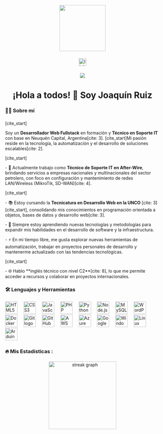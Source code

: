 <div align="center">
  <img height="150" src="https://media.giphy.com/media/M9gbBd9nbDrOTu1Mqx/giphy.gif" />
</div>

###

<div align="center">
  <a href="https://linkedin.com/in/joaquin-ruiz-209145342" target="_blank">
    <img src="https://img.shields.io/static/v1?message=LinkedIn&logo=linkedin&label=&color=0077B5&logoColor=white&labelColor=&style=for-the-badge" height="25" alt="linkedin logo" />
  </a>
  </div>

###

<div align="center">
  <img src="https://visitor-badge.laobi.icu/badge?page_id=JRproyects.JRproyects&" />
</div>

###

<h1 align="center">¡Hola a todos! 👋 Soy Joaquín Ruiz</h1>

###

<h3 align="left">👩‍💻  Sobre mí</h3>

###

[cite_start]<p align="left">Soy un **Desarrollador Web Fullstack** en formación y **Técnico en Soporte IT** con base en Neuquén Capital, Argentina[cite: 3]. [cite_start]Mi pasión reside en la tecnología, la automatización y el desarrollo de soluciones escalables[cite: 2].</p>
[cite_start]<p align="left">- 🔭 Actualmente trabajo como **Técnico de Soporte IT en After-Wire**, brindando servicios a empresas nacionales y multinacionales del sector petrolero, con foco en configuración y mantenimiento de redes LAN/Wireless (MikroTik, SD-WAN)[cite: 4].</p>
[cite_start]<p align="left">- 📚 Estoy cursando la **Tecnicatura en Desarrollo Web en la UNCO** [cite: 3][cite_start], consolidando mis conocimientos en programación orientada a objetos, bases de datos y desarrollo web[cite: 3].</p>
<p align="left">- 🌱 Siempre estoy aprendiendo nuevas tecnologías y metodologías para expandir mis habilidades en el desarrollo de software y la infraestructura.</p>
<p align="left">- ⚡ En mi tiempo libre, me gusta explorar nuevas herramientas de automatización, trabajar en proyectos personales de desarrollo y mantenerme actualizado con las tendencias tecnológicas.</p>
[cite_start]<p align="left">- 🌐 Hablo **inglés técnico con nivel C2**[cite: 8], lo que me permite acceder a recursos y colaborar en proyectos internacionales.</p>

###

<h3 align="left">🛠 Lenguajes y Herramientas</h3>

###

<div align="left">
  <img src="https://cdn.jsdelivr.net/gh/devicons/devicon/icons/html5/html5-original.svg" height="40" alt="HTML5 logo" />
  <img width="12" />
  <img src="https://cdn.jsdelivr.net/gh/devicons/devicon/icons/css3/css3-original.svg" height="40" alt="CSS3 logo" />
  <img width="12" />
  <img src="https://cdn.jsdelivr.net/gh/devicons/devicon/icons/javascript/javascript-original.svg" height="40" alt="JavaScript logo" />
  <img width="12" />
  <img src="https://cdn.jsdelivr.net/gh/devicons/devicon/icons/php/php-original.svg" height="40" alt="PHP logo" />
  <img width="12" />
  <img src="https://cdn.jsdelivr.net/gh/devicons/devicon/icons/python/python-original.svg" height="40" alt="Python logo" />
  <img width="12" />
  <img src="https://cdn.jsdelivr.net/gh/devicons/devicon/icons/nodejs/nodejs-original.svg" height="40" alt="Node.js logo" />
  <img width="12" />

  <img src="https://cdn.jsdelivr.net/gh/devicons/devicon/icons/mysql/mysql-original-wordmark.svg" height="40" alt="MySQL logo" />
  <img width="12" />

  <img src="https://cdn.jsdelivr.net/gh/devicons/devicon/icons/wordpress/wordpress-plain.svg" height="40" alt="WordPress logo" />
  <img width="12" />

  <img src="https://cdn.jsdelivr.net/gh/devicons/devicon/icons/docker/docker-plain-wordmark.svg" height="40" alt="Docker logo" />
  <img width="12" />
  <img src="https://cdn.jsdelivr.net/gh/devicons/devicon/icons/git/git-original.svg" height="40" alt="Git logo" />
  <img width="12" />
  <img src="https://cdn.jsdelivr.net/gh/devicons/devicon/icons/githubactions/githubactions-original.svg" height="40" alt="GitHub Actions logo" />
  <img width="12" />

  <img src="https://cdn.jsdelivr.net/gh/devicons/devicon/icons/amazonwebservices/amazonwebservices-plain-wordmark.svg" height="40" alt="AWS logo" />
  <img width="12" />
  <img src="https://cdn.jsdelivr.net/gh/devicons/devicon/icons/azure/azure-plain-wordmark.svg" height="40" alt="Azure logo" />
  <img width="12" />
  <img src="https://cdn.jsdelivr.net/gh/devicons/devicon/icons/googlecloud/googlecloud-plain-wordmark.svg" height="40" alt="Google Cloud logo" />
  <img width="12" />

  <img src="https://cdn.jsdelivr.net/gh/devicons/devicon/icons/windows8/windows8-original.svg" height="40" alt="Windows logo" />
  <img width="12" />
  <img src="https://cdn.jsdelivr.net/gh/devicons/devicon/icons/linux/linux-original.svg" height="40" alt="Linux logo" />
  <img width="12" />

  <img src="https://cdn.jsdelivr.net/gh/devicons/devicon/icons/arduino/arduino-plain-wordmark.svg" height="40" alt="Arduino logo" />
  <img width="12" />
</div>

###

<h3 align="left">🔥 Mis Estadísticas :</h3>

###

<div align="center">
  <img src="https://streak-stats.demolab.com?user=JRproyects&locale=es&mode=daily&theme=dark&hide_border=false&border_radius=5&order=3" height="220" alt="streak graph" />
</div>
